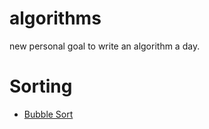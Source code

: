 # algorithms
new personal goal to write an algorithm a day.

# Sorting
* [Bubble Sort](https://github.com/jishnu7/algorithms/tree/master/sort/bubble_sort)
